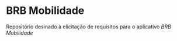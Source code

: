 # BRB Mobilidade

Repositório desinado à elicitação de requisitos para o aplicativo *BRB Mobilidade*
